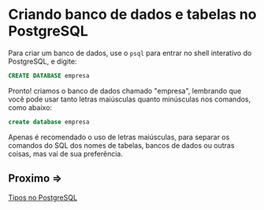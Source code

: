# Criando banco de dados e tabelas no PostgreSQL

Para criar um banco de dados, use o `psql` para entrar no shell interativo do PostgreSQL, e digite:

```sql
CREATE DATABASE empresa
```

Pronto! criamos o banco de dados chamado "empresa", lembrando que você pode usar tanto letras maiúsculas quanto minúsculas nos comandos, como abaixo:

```sql
create database empresa
```

Apenas é recomendado o uso de letras maiúsculas, para separar os comandos do SQL dos nomes de tabelas, bancos de dados ou outras coisas, mas vai de sua preferência.

## Proximo =>

[Tipos no PostgreSQL](../tipos/README.md)
